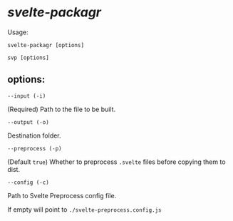 # _svelte-packagr_

Usage:

`svelte-packagr [options]`

`svp [options]`

## options:

`--input (-i)`

(Required) Path to the file to be built.

`--output (-o)`

Destination folder.

`--preprocess (-p)`

(Default `true`) Whether to preprocess `.svelte` files before copying them to dist.

`--config (-c)`

Path to Svelte Preprocess config file.

If empty will point to `./svelte-preprocess.config.js`
